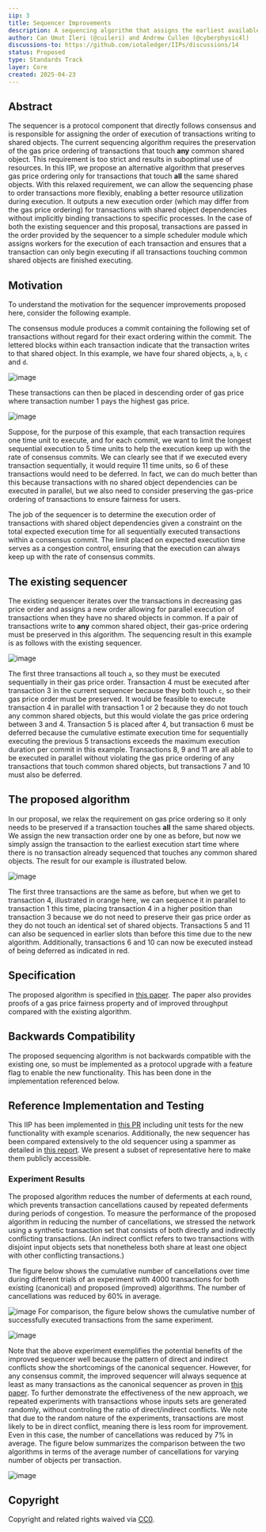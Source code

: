 ```yaml
---
iip: 3
title: Sequencer Improvements
description: A sequencing algorithm that assigns the earliest available execution slot to transactions.
author: Can Umut Ileri (@cuileri) and Andrew Cullen (@cyberphysic4l)
discussions-to: https://github.com/iotaledger/IIPs/discussions/14
status: Proposed
type: Standards Track
layer: Core
created: 2025-04-23
---
```


## Abstract
The sequencer is a protocol component that directly follows consensus and is responsible for assigning the order of execution of transactions writing to shared objects.
The current sequencing algorithm requires the preservation of the gas price ordering of transactions that touch **any** common shared object.
This requirement is too strict and results in suboptimal use of resources.
In this IIP, we propose an alternative algorithm that preserves gas price ordering only for transactions that touch **all** the same shared objects.
With this relaxed requirement, we can allow the sequencing phase to order transactions more flexibly, enabling a better resource utilization during execution.
It outputs a new execution order (which may differ from the gas price ordering) for transactions with shared object dependencies without implicitly binding transactions to specific processes.
In the case of both the existing sequencer and this proposal, transactions are passed in the order provided by the sequencer to a simple scheduler module which assigns workers for the execution of each transaction and ensures that a transaction can only begin executing if all transactions touching common shared objects are finished executing.

## Motivation
To understand the motivation for the sequencer improvements proposed here, consider the following example.

The consensus module produces a commit containing the following set of transactions without regard for their exact ordering within the commit. The lettered blocks within each transaction indicate that the transaction writes to that shared object. In this example, we have four shared objects, `a`, `b`, `c` and `d`.

![image](./commit.svg)

These transactions can then be placed in descending order of gas price where transaction number 1 pays the highest gas price.

![image](./ordered.svg)

Suppose, for the purpose of this example, that each transaction requires one time unit to execute, and for each commit, we want to limit the longest sequential execution to 5 time units to help the execution keep up with the rate of consensus commits. 
We can clearly see that if we executed every transaction sequentially, it would require 11 time units, so 6 of these transactions would need to be deferred.
In fact, we can do much better than this because transactions with no shared object dependencies can be executed in parallel, but we also need to consider preserving the gas-price ordering of transactions to ensure fairness for users.

The job of the sequencer is to determine the execution order of transactions with shared object dependencies given a constraint on the total expected execution time for all sequentially executed transactions within a consensus commit.
The limit placed on expected execution time serves as a congestion control, ensuring that the execution can always keep up with the rate of consensus commits.

## The existing sequencer
The existing sequencer iterates over the transactions in decreasing gas price order and assigns a new order allowing for parallel execution of transactions when they have no shared objects in common. If a pair of transactions write to **any** common shared object, their gas-price ordering must be preserved in this algorithm.
The sequencing result in this example is as follows with the existing sequencer.

![image](./current.svg)

The first three transactions all touch `a`, so they must be executed sequentially in their gas price order.
Transaction 4 must be executed after transaction 3 in the current sequencer because they both touch `c`, so their gas price order must be preserved.
It would be feasible to execute transaction 4 in parallel with transaction 1 or 2 because they do not touch any common shared objects, but this would violate the gas price ordering between 3 and 4.
Transaction 5 is placed after 4, but transaction 6 must be deferred because the cumulative estimate execution time for sequentially executing the previous 5 transactions exceeds the maximum execution duration per commit in this example.
Transactions 8, 9 and 11 are all able to be executed in parallel without violating the gas price ordering of any transactions that touch common shared objects, but transactions 7 and 10 must also be deferred.

## The proposed algorithm

In our proposal, we relax the requirement on gas price ordering so it only needs to be preserved if a transaction touches **all** the same shared objects.
We assign the new transaction order one by one as before, but now we simply assign the transaction to the earliest execution start time where there is no transaction already sequenced that touches any common shared objects.
The result for our example is illustrated below.

![image](./improved.svg)

 The first three transactions are the same as before, but when we get to transaction 4, illustrated in orange here, we can sequence it in parallel to transaction 1 this time, placing transaction 4 in a higher position than transaction 3 because we do not need to preserve their gas price order as they do not touch an identical set of shared objects. Transactions 5 and 11 can also be sequenced in earlier slots than before this time due to the new algorithm. Additionally, transactions 6 and 10 can now be executed instead of being deferred as indicated in red.

## Specification
The proposed algorithm is specified in [this paper](./ICBC_2025_Sequencing.pdf). The paper also provides proofs of a gas price fairness property and of improved throughput compared with the existing algorithm.

## Backwards Compatibility
The proposed sequencing algorithm is not backwards compatible with the existing one, so must be implemented as a protocol upgrade with a feature flag to enable the new functionality. 
This has been done in the implementation referenced below.

## Reference Implementation and Testing
This IIP has been implemented in [this PR](https://github.com/iotaledger/iota/pull/5763) including unit tests for the new functionality with example scenarios. Additionally, the new sequencer has been compared extensively to the old sequencer using a spammer as detailed in [this report](https://github.com/iotaledger/iota-spammer/blob/sequencing-experiments/reports/improved_sequencing.md). 
We present a subset of representative here to make them publicly accessible.

### Experiment Results
The proposed algorithm reduces the number of deferments at each round, which prevents transaction cancellations caused by repeated deferments during periods of congestion. 
To measure the performance of the proposed algorithm in reducing the number of cancellations, we stressed the network using a synthetic transaction set that consists of both directly and indirectly conflicting transactions. 
(An indirect conflict refers to two transactions with disjoint input objects sets that nonetheless both share at least one object with other conflicting transactions.)

The figure below shows the cumulative number of cancellations over time during different trials of an experiment with 4000 transactions for both existing (canonical) and proposed (improved) algorithms. The number of cancellations was reduced by 60% in average.

![image](./experiment_cumulative.svg)
For comparison, the figure below shows the cumulative number of successfully executed transactions from the same experiment.

![image](./experiment_cumulative_success.svg)

Note that the above experiment exemplifies the potential benefits of the improved sequencer well because the pattern of direct and indirect conflicts show the shortcomings of the canonical sequencer.
However, for any consensus commit, the improved sequencer will always sequence at least as many transactions as the canonical sequencer as proven in [this paper](./ICBC_2025_Sequencing.pdf).
To further demonstrate the effectiveness of the new approach, we repeated experiments with transactions whose inputs sets are generated randomly, without controling the ratio of direct/indirect conflicts. 
We note that due to the random nature of the experiments, transactions are most likely to be in direct conflict, meaning there is less room for improvement.
Even in this case, the number of cancellations was reduced by 7% in average. 
The figure below summarizes the comparison between the two algorithms in terms of the average number of cancellations for varying number of objects per transaction. 

![image](./experiment_boxplot.svg)

## Copyright
Copyright and related rights waived via [CC0](https://creativecommons.org/publicdomain/zero/1.0/).
